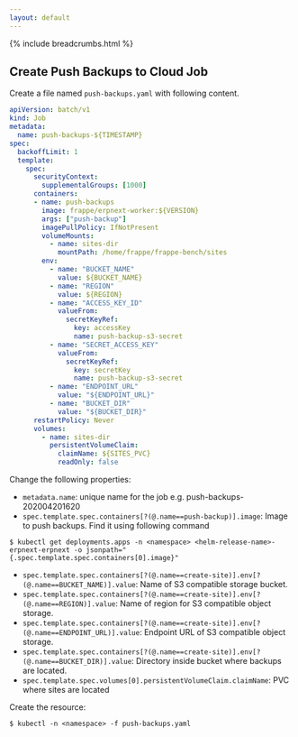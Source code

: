 ```yaml
---
layout: default
---
```


{% include breadcrumbs.html %}

## Create Push Backups to Cloud Job

Create a file named `push-backups.yaml` with following content.

```yaml
apiVersion: batch/v1
kind: Job
metadata:
  name: push-backups-${TIMESTAMP}
spec:
  backoffLimit: 1
  template:
    spec:
      securityContext:
        supplementalGroups: [1000]
      containers:
      - name: push-backups
        image: frappe/erpnext-worker:${VERSION}
        args: ["push-backup"]
        imagePullPolicy: IfNotPresent
        volumeMounts:
          - name: sites-dir
            mountPath: /home/frappe/frappe-bench/sites
        env:
          - name: "BUCKET_NAME"
            value: ${BUCKET_NAME}
          - name: "REGION"
            value: ${REGION}
          - name: "ACCESS_KEY_ID"
            valueFrom:
              secretKeyRef:
                key: accessKey
                name: push-backup-s3-secret
          - name: "SECRET_ACCESS_KEY"
            valueFrom:
              secretKeyRef:
                key: secretKey
                name: push-backup-s3-secret
          - name: "ENDPOINT_URL"
            value: "${ENDPOINT_URL}"
          - name: "BUCKET_DIR"
            value: "${BUCKET_DIR}"
      restartPolicy: Never
      volumes:
        - name: sites-dir
          persistentVolumeClaim:
            claimName: ${SITES_PVC}
            readOnly: false
```

Change the following properties:

- `metadata.name`: unique name for the job e.g. push-backups-202004201620
- `spec.template.spec.containers[?(@.name==push-backup)].image`: Image to push backups. Find it using following command
```console
$ kubectl get deployments.apps -n <namespace> <helm-release-name>-erpnext-erpnext -o jsonpath="{.spec.template.spec.containers[0].image}"
```
- `spec.template.spec.containers[?(@.name==create-site)].env[?(@.name==BUCKET_NAME)].value`: Name of S3 compatible storage bucket.
- `spec.template.spec.containers[?(@.name==create-site)].env[?(@.name==REGION)].value`: Name of region for S3 compatible object storage.
- `spec.template.spec.containers[?(@.name==create-site)].env[?(@.name==ENDPOINT_URL)].value`: Endpoint URL of S3 compatible object storage.
- `spec.template.spec.containers[?(@.name==create-site)].env[?(@.name==BUCKET_DIR)].value`: Directory inside bucket where backups are located.
- `spec.template.spec.volumes[0].persistentVolumeClaim.claimName`: PVC where sites are located


Create the resource:

```console
$ kubectl -n <namespace> -f push-backups.yaml
```

